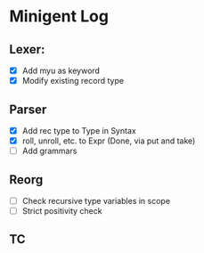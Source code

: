 # Minigent Log

## Lexer:
* [x] Add myu as keyword
* [x] Modify existing record type

## Parser
* [x] Add rec type to Type in Syntax
* [x] roll, unroll, etc. to Expr (Done, via put and take)
* [ ] Add grammars

## Reorg
* [ ] Check recursive type variables in scope
* [ ] Strict positivity check

## TC
